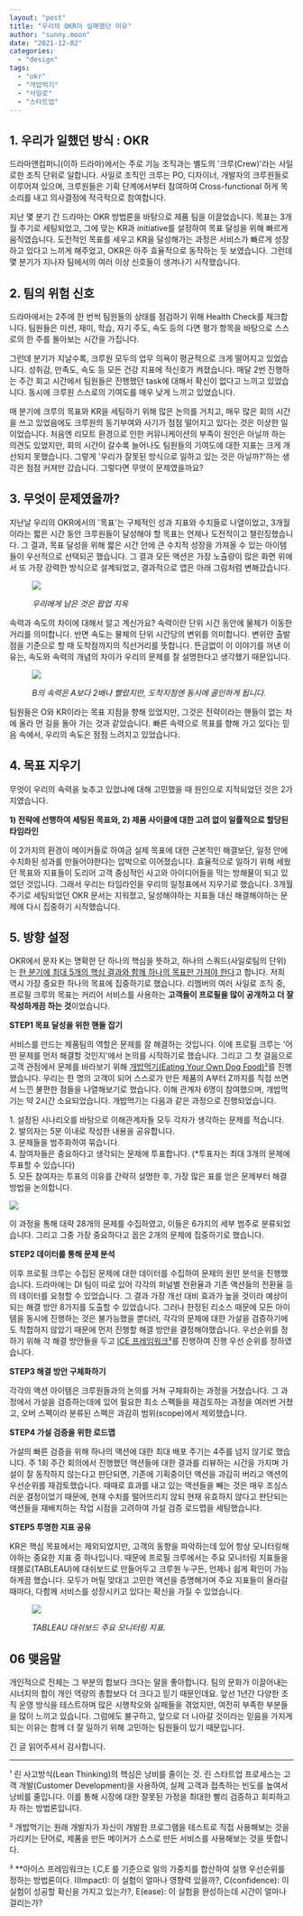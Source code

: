 ```yaml
---
layout: "post"
title: "우리의 OKR이 실패했던 이유"
author: "sunny.moon"
date: "2021-12-02"
categories: 
  - "design"
tags: 
  - "okr"
  - "개밥먹기"
  - "사일로"
  - "스타트업"
---
```


## **1\. 우리가 일했던 방식 : OKR**

드라마앤컴퍼니(이하 드라마)에서는 주로 기능 조직과는 별도의 '크루(Crew)'라는 사일로한 조직 단위로 일합니다. 사일로 조직인 크루는 PO, 디자이너, 개발자의 크루원들로 이루어져 있으며, 크루원들은 기획 단계에서부터 참여하여 Cross-functional 하게 목소리를 내고 의사결정에 적극적으로 참여합니다.

지난 몇 분기 간 드라마는 OKR 방법론을 바탕으로 제품 팀을 이끌었습니다. 목표는 3개월 주기로 세팅되었고, 그에 맞는 KR과 initiative를 설정하여 목표 달성을 위해 빠르게 움직였습니다. 도전적인 목표를 세우고 KR을 달성해가는 과정은 서비스가 빠르게 성장하고 있다고 느끼게 해주었고, OKR은 아주 효율적으로 동작하는 듯 보였습니다. 그런데 몇 분기가 지나자 팀에서의 여러 이상 신호들이 생겨나기 시작했습니다.

## **2\. 팀의 위험 신호**

드라마에서는 2주에 한 번씩 팀원들의 상태를 점검하기 위해 Health Check를 체크합니다. 팀원들은 미션, 재미, 학습, 자기 주도, 속도 등의 다면 평가 항목을 바탕으로 스스로의 한 주를 돌아보는 시간을 가집니다.

그런데 분기가 지날수록, 크루원 모두의 업무 의욕이 평균적으로 크게 떨어지고 있었습니다. 성취감, 만족도, 속도 등 모든 건강 지표에 적신호가 켜졌습니다. 매달 2번 진행하는 주간 회고 시간에서 팀원들은 진행했던 task에 대해서 확신이 없다고 느끼고 있었습니다. 동시에 크루원 스스로의 기여도를 매우 낮게 느끼고 있었습니다.

매 분기에 크루의 목표와 KR을 세팅하기 위해 많은 논의를 거치고, 매우 많은 회의 시간을 쓰고 있었음에도 크루원의 동기부여와 사기가 점점 떨어지고 있다는 것은 이상한 일이었습니다. 처음엔 리모트 환경으로 인한 커뮤니케이션의 부족이 원인은 아닐까 하는 의견도 있었지만, 회의 시간이 갈수록 늘어나도 팀원들의 기여도에 대한 지표는 크게 개선되지 못했습니다. 그렇게 '우리가 잘못된 방식으로 일하고 있는 것은 아닐까?'하는 생각은 점점 커져만 갔습니다. 그렇다면 무엇이 문제였을까요?

## **3\. 무엇이 문제였을까?**

지난날 우리의 OKR에서의 '목표'는 구체적인 성과 지표와 수치들로 나열이었고, 3개월이라는 짧은 시간 동안 크루원들이 달성해야 할 목표는 언제나 도전적이고 챌린징했습니다. 그 결과, 목표 달성을 위해 짧은 시간 안에 큰 수치적 성장을 가져올 수 있는 아이템들이 우선적으로 선택되곤 했습니다. 그 결과 모든 액션은 가장 노출량이 많은 화면 위에서 또 가장 강력한 방식으로 설계되었고, 결과적으로 앱은 아래 그림처럼 변해갔습니다.

<figure>

[![](/images/sUHBWMZy3l.png)](https://blog.dramancompany.com/wp-content/uploads/2021/12/pj01.png)

<figcaption>

[](https://blog.dramancompany.com/wp-content/uploads/2021/12/pj03.png)_우리에게 남은 것은 팝업 지옥_

</figcaption>

</figure>

속력과 속도의 차이에 대해서 알고 계신가요? 속력이란 단위 시간 동안에 물체가 이동한 거리를 의미합니다. 반면 속도는 물체의 단위 시간당의 변위를 의미합니다. 변위란 출발점을 기준으로 할 때 도착점까지의 직선거리를 뜻합니다. 뜬금없이 이 이야기를 꺼낸 이유는, 속도와 속력의 개념의 차이가 우리의 문제를 잘 설명한다고 생각했기 때문입니다.

<figure>

[![](/images/y5kNw7iRN5.png)](https://blog.dramancompany.com/wp-content/uploads/2021/12/pj02.png)

<figcaption>

_B의 속력은 A보다 2배나 빨랐지만, 도착지점엔 동시에 골인하게 됩니다._

</figcaption>

</figure>

팀원들은 O와 KR이라는 목표 지점을 향해 있었지만, 그것은 전략이라는 핸들이 없는 차에 올라 먼 길을 돌아 가는 것과 같았습니다. 빠른 속력으로 목표를 향해 가고 있다는 믿음 속에서, 우리의 속도은 점점 느려지고 있었습니다.

## **4\. 목표 지우기**

무엇이 우리의 속력을 늦추고 있었냐에 대해 고민했을 때 원인으로 지적되었던 것은 2가지였습니다.

**1) 전략에 선행하여 세팅된 목표와, 2) 제품 사이클에 대한 고려 없이 일률적으로 할당된 타임라인**

이 2가지의 환경이 메이커들로 하여금 실제 목표에 대한 근본적인 해결보단, 일정 안에 수치화된 성과를 만들어야한다는 압박으로 이어졌습니다. 효율적으로 일하기 위해 세웠던 목표와 지표들이 도리어 고객 중심적인 사고와 아이디어들을 막는 방해물이 되고 있었던 것입니다. 그래서 우리는 타임라인을 우리의 일정표에서 지우기로 했습니다. 3개월 주기로 세팅되었던 OKR 문서는 지워졌고, 달성해야하는 지표들 대신 해결해야하는 문제에 다시 집중하기 시작했습니다.

## **5\. 방향 설정**

OKR에서 문자 K는 명확한 단 하나의 핵심을 뜻하고, 하나의 스쿼드(사일로팀의 단위)는 [한 분기에 최대 5개의 핵심 결과와 함께 하나의 목표만 가져야 한다](https://medium.com/@meetfelipe/okr-vs-kpis-what-is-the-difference-ffa54673fcf1)고 합니다. 저희 역시 가장 중요한 하나의 목표에 집중하기로 했습니다. 리멤버의 여러 사일로 조직 중, 프로필 크루의 목표는 커리어 서비스를 사용하는 **고객들이 프로필을 많이 공개하고 더 잘 작성하게끔 하는 것**이었습니다.

**STEP1 목표 달성을 위한 핸들 잡기**

서비스를 만드는 제품팀의 역할은 문제를 잘 해결하는 것입니다. 이에 프로필 크루는 '어떤 문제를 먼저 해결할 것인지'에서 논의를 시작하기로 했습니다. 그리고 그 첫 걸음으로 고객 관점에서 문제를 바라보기 위해 [개밥먹기(Eating Your Own Dog Food)²](#footnote)를 진행했습니다. 우리는 한 명의 고객이 되어 스스로가 만든 제품의 A부터 Z까지를 직접 쓰면서 느낀 불편한 점들을 나열해보기로 했습니다. 이해 관계자 6명이 참여했으며, 개밥먹기는 약 2시간 소요되었습니다. 개밥먹기는 다음과 같은 과정으로 진행되었습니다.

1\. 설정된 시나리오를 바탕으로 이해관계자들 모두 각자가 생각하는 문제를 적습니다.  
2\. 발의자는 5분 이내로 작성한 내용을 공유합니다.  
3\. 문제들을 범주화하여 묶습니다.  
4\. 참여자들은 중요하다고 생각되는 문제에 투표합니다. (\*투표자는 최대 3개의 문제에 투표할 수 있습니다)  
5\. 모든 참여자는 투표의 이유를 간략히 설명한 후, 가장 많은 표를 얻은 문제부터 해결 방법을 논의합니다.

[![](/images/uNl6pP3xMz.png)](https://blog.dramancompany.com/wp-content/uploads/2021/12/pj04.png)

이 과정을 통해 대략 28개의 문제를 수집하였고, 이들은 6가지의 세부 범주로 분류되었습니다. 그리고 그중 가장 중요하다고 꼽은 2개의 문제에 집중하기로 했습니다.

**STEP2 데이터를 통해 문제 분석**

이후 프로필 크루는 수집된 문제에 대한 데이터를 수집하여 문제의 원인 분석을 진행했습니다. 드라마에는 DI 팀이 따로 있어 각각의 퍼널별 전환율과 기존 액션들의 전환율 등의 데이터를 요청할 수 있었습니다. 그 결과 가장 개선 대비 효과가 높을 것이라 예상이 되는 해결 방안 8가지를 도출할 수 있었습니다. 그러나 한정된 리소스 때문에 모든 아이템을 동시에 진행하는 것은 불가능했을 뿐더러, 각각의 문제에 대한 가설을 검증하기에도 적합하지 않았기 때문에 먼저 진행할 해결 방안을 결정해야했습니다. 우선순위를 정하기 위해 각 해결 방안들을 두고 [ICE 프레임워크³](#footnote)를 진행하여 진행 우선 순위를 정하였습니다.

**STEP3 해결 방안 구체화하기**

각각의 액션 아이템은 크루원들과의 논의를 거쳐 구체화하는 과정을 거쳤습니다. 그 과정에서 가설을 검증하는데에 있어 필요한 최소 스펙들을 재검토하는 과정을 여러번 거쳤고, 오버 스펙이라 분류된 스펙은 과감히 범위(scope)에서 제외했습니다.

**STEP4 가설 검증을 위한 로드맵**

가설의 빠른 검증을 위해 하나의 액션에 대한 최대 배포 주기는 4주를 넘지 않기로 했습니다. 주 1회 주간 회의에서 진행했던 액션들에 대한 결과를 리뷰하는 시간을 가지며 가설이 잘 동작하지 않는다고 판단되면, 기존에 기획중이던 액션을 과감히 버리고 액션의 우선순위를 재검토했습니다. 때때로 효과를 내고 있는 액션들을 빼는 것은 매우 조심스러운 결정이었기 때문에, 현재 수치를 떨어뜨리지 않되 현재 유효하지 않다고 판단되는 액션들을 재배치하는 작업 시점을 고려하여 가설 검증 로드맵을 세팅했습니다.

**STEP5 투명한 지표 공유**

KR은 핵심 목표에서는 제외되었지만, 고객의 동향을 파악하는데 있어 항상 모니터링해야하는 중요한 지표 중 하나입니다. 때문에 프로필 크루에서는 주요 모니터링 지표들을 태블로(TABLEAU)에 대쉬보드로 만들어두고 크루원 누구든, 언제나 쉽게 확인이 가능하게끔 했습니다. 모두가 머릴 맞대고 고민한 액션을 증명해가며 주요 지표들이 올라갈 때마다, 다함께 서비스를 성장시키고 있다는 확신을 가질 수 있었습니다.

<figure>

[![](/images/4SlSRcDFsb.png)](https://blog.dramancompany.com/wp-content/uploads/2021/12/pj05.png)

<figcaption>

_TABLEAU 대쉬보드 주요 모니터링 지표._

</figcaption>

</figure>

## 06 맺음말

개인적으로 전체는 그 부분의 합보다 크다는 말을 좋아합니다. 팀의 문화가 이끌어내는 시너지의 합이 개인 역량의 총합보다 더 크다고 믿기 때문인데요. 앞선 1년간 다양한 조직 운영 방식을 테스트하며 많은 시행착오와 실패들을 겪었지만, 여전히 부족한 부분들을 많이 느끼고 있습니다. 그럼에도 불구하고, 앞으로 더 나아갈 것이라는 믿음을 가지게 되는 이유는 함께 더 잘 일하기 위해 고민하는 팀원들이 있기 때문입니다.  
  
긴 글 읽어주셔서 감사합니다.

* * *

¹ 린 사고방식(Lean Thinking)의 핵심은 낭비를 줄이는 것. 린 스타트업 프로세스는 고객 개발(Customer Development)을 사용하여, 실제 고객과 접촉하는 빈도를 높여서 낭비를 줄입니다. 이를 통해 시장에 대한 잘못된 가정을 최대한 빨리 검증하고 회피하고자 하는 방법론입니다.

² 개밥먹기는 원래 개발자가 자신이 개발한 프로그램을 테스트로 직접 사용해보는 것을 가리키는 단어로, 제품을 만든 메이커가 스스로 만든 서비스를 사용해보는 것을 뜻합니다.

³ \*\*아이스 프레임워크는 I,C,E 를 기준으로 일의 가중치를 합산하여 실행 우선순위를 정하는 방법론이다. I(Impact): 이 실험이 얼마나 영향력 있을까?, C(confidence): 이 실험이 성공할 확신을 가지고 있는가?, E(ease): 이 실험을 완성하는데 시간이 얼마나 걸리는가?
